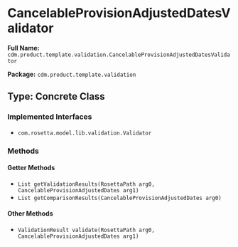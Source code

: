 # CancelableProvisionAdjustedDatesValidator

**Full Name:** `cdm.product.template.validation.CancelableProvisionAdjustedDatesValidator`

**Package:** `cdm.product.template.validation`

## Type: Concrete Class

### Implemented Interfaces

- `com.rosetta.model.lib.validation.Validator`

### Methods

#### Getter Methods

- `List getValidationResults(RosettaPath arg0, CancelableProvisionAdjustedDates arg1)`
- `List getComparisonResults(CancelableProvisionAdjustedDates arg0)`

#### Other Methods

- `ValidationResult validate(RosettaPath arg0, CancelableProvisionAdjustedDates arg1)`

